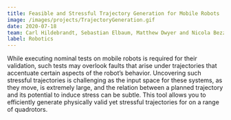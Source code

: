 ```yaml
---
title: Feasible and Stressful Trajectory Generation for Mobile Robots
image: /images/projects/TrajectoryGeneration.gif
date: 2020-07-18
team: Carl Hildebrandt, Sebastian Elbaum, Matthew Dwyer and Nicola Bezzo
label: Robotics
---
```


While executing nominal tests on mobile robots is required for their validation, such tests may overlook faults that arise under trajectories that accentuate certain aspects of the robot’s behavior. Uncovering such stressful trajectories is challenging as the input space for these systems, as they move, is extremely large, and the relation between a planned trajectory and its potential to induce stress can be subtle. This tool allows you to efficiently generate physically valid yet stressful trajectories for on a range of quadrotors.